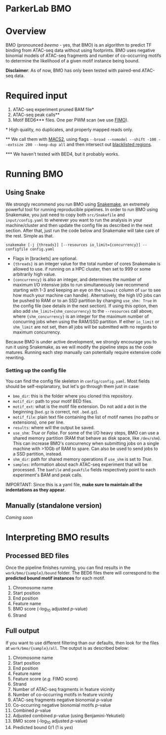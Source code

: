 # ParkerLab BMO

# Overview
BMO (pronounced *beemo* - yes, that BMO) is an algorithm to predict TF binding from ATAC-seq data without using footprints. BMO uses negative binomial models of ATAC-seq fragments and number of co-occurring motifs to determine the likelihood of a given motif instance being bound.

**Disclaimer**: As of now, BMO has only been tested with paired-end ATAC-seq data.

# Required input
1. ATAC-seq experiment pruned BAM file\*
2. ATAC-seq peak calls\*\*
3. Motif BED6\*\*\* files. One per PWM scan (we use [FIMO](http://meme-suite.org/doc/fimo.html)).

\* High quality, no duplicates, and properly mapped reads only.

\** We call them with [MACS2](https://github.com/taoliu/MACS), using flags `--broad --nomodel --shift -100 --extsize 200 --keep-dup all` and then intersect out [blacklisted regions](https://sites.google.com/site/anshulkundaje/projects/blacklists).

\*\*\* We haven't tested with BED4, but it probably works.

# Running BMO
## Using Snake
We strongly recommend you run BMO using [Snakemake]( https://snakemake.readthedocs.io), an extremely powerful tool for running reproducible pipelines. In order to run BMO using Snakemake, you just need to copy both `src/Snakefile` and `input/config.yaml` to wherever you want to run the analysis in your machine/cluster and then update the config file as described in the next section. After that, just run the code below and Snakemake will take care of the rest. Simple as that.
```
snakemake [-j {threads}] [--resources io_limit={concurrency}] --configfile config.yaml
```
* Flags in [brackets] are optional.
* `{threads}` is an integer value for the total number of cores Snakemake is allowed to use. if running on a HPC cluster, then set to 999 or some arbitrarily high value.
* `{concurrency}` is also an integer, and determines the number of maximum I/O intensive jobs to run simultaneously (we recommend starting with 1-3 and keeping an eye on the `%iowait` column of `sar` to see how much your machine can handle). Alternatively, the high I/O jobs can be pushed to RAM or to an SSD partition by changing `use_shm: True` in the config file (see details in the next section). If using this option, then also add `shm_limit={shm_concurrency}` to the `--resources` call above, where `{shm_concurrency}` is an integer for the maximum number of concurring jobs when using the RAM/SSD partition. If either `io_limit` or `shm_limit` are not set, then all jobs will be submitted with no regards to maximum concurrency.

Because BMO is under active development, we strongly encourage you to run it using Snakemake, as we will modify the pipeline steps as the code matures. Running each step manually can potentially require extensive code rewriting.


### Setting up the config file
You can find the config file skeleton in `config/config.yaml`. Most fields should be self-explanatory, but let's go through them just in case:
* `bmo_dir`: this is the folder where you cloned this repository.
* `motif_dir`: path to your motif BED files.
* `motif_ext`: what is the motif file extension. Do not add a dot in the beginning (`bed.gz` is correct,  not `.bed.gz`).
* `motif_file`: plain text file containing the list of motif names (no paths or extensions), one per line.
* `results`: where will the output be saved.
* `use_shm`: *True* or *False*. For some of the I/O heavy steps, BMO can use a shared memory partition (RAM that behave as disk space, like `/dev/shm`). This can increase BMO's concurrency when submitting jobs on a single machine with >10Gb of RAM to spare. Can also be used to send jobs to a SSD partition, instead.
* `shm_dir`: path for shared memory operations if `use_shm` is set to *True*.
* `samples`: information about each ATAC-seq experiment that will be processed. The `bamfile` and `peakfile` fields respectively point to each experiment's BAM and peak calls.

IMPORTANT: Since this is a yaml file, **make sure to maintain all the indentations as they appear**.


## Manually (standalone version)
*Coming soon*



# Interpreting BMO results
## Processed BED files
Once the pipeline finishes running, you can find results in the `work/bmo/{sample}/bound` folder. The BED6 files there will correspond to the **predicted bound motif instances** for each motif.

1. Chromosome name
2. Start position
3. End position
4. Feature name
5. BMO score (-log<sub>10</sub> adjusted *p*-value)
6. Strand


## Full output
If you want to use different filtering than our defaults, then look for the files at `work/bmo/{sample}/all`. The output is as described below:

1. Chromosome name
2. Start position
3. End position
4. Feature name
5. Feature score (*e.g.* FIMO score)
6. Strand
7. Number of ATAC-seq fragments in feature vicinity
8. Number of co-occurring motifs in feature vicinity
9. ATAC-seq fragments negative bionomial *p*-value
10. Co-occurring negative bionomial motifs *p*-value
11. Combined *p*-value
12. Adjusted combined *p*-value (using Benjamini-Yekutieli)
13. BMO score (-log<sub>10</sub> adjusted *p*-value)
14. Predicted bound 0/1 (1 is *yes*)